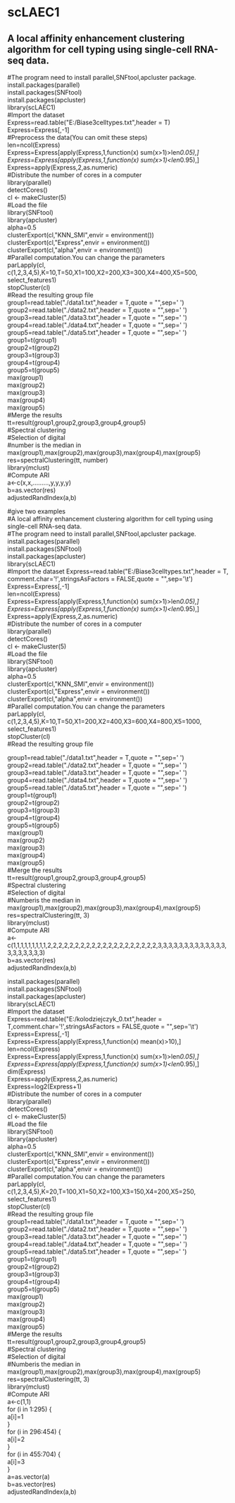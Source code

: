 # scLAEC1  
## A local affinity enhancement clustering algorithm for cell typing using single-cell RNA-seq data.  
#The program need to install parallel,SNFtool,apcluster package.  
install.packages(parallel)  
install.packages(SNFtool)  
install.packages(apcluster)  
library(scLAEC1)  
#Import the dataset  
Express=read.table("E:/Biase3celltypes.txt",header = T)  
Express=Express[,-1]  
#Preprocess the data(You can omit these steps)  
len=ncol(Express)  
Express=Express[apply(Express,1,function(x) sum(x>1)>len*0.05),]  
Express=Express[apply(Express,1,function(x) sum(x>1)<len*0.95),]  
Express=apply(Express,2,as.numeric)  
#Distribute the number of cores in a computer  
library(parallel)  
detectCores()  
cl <- makeCluster(5)  
#Load the file  
library(SNFtool)  
library(apcluster)  
alpha=0.5  
clusterExport(cl,"KNN_SMI",envir = environment())  
clusterExport(cl,"Express",envir = environment())  
clusterExport(cl,"alpha",envir = environment())  
#Parallel computation.You can change the parameters  
parLapply(cl, c(1,2,3,4,5),K=10,T=50,X1=100,X2=200,X3=300,X4=400,X5=500, select_features1)  
stopCluster(cl)  
#Read the resulting group file  
group1=read.table("./data1.txt",header = T,quote = "",sep=' ')  
group2=read.table("./data2.txt",header = T,quote = "",sep=' ')  
group3=read.table("./data3.txt",header = T,quote = "",sep=' ')  
group4=read.table("./data4.txt",header = T,quote = "",sep=' ')  
group5=read.table("./data5.txt",header = T,quote = "",sep=' ')  
group1=t(group1)  
group2=t(group2)  
group3=t(group3)  
group4=t(group4)  
group5=t(group5)  
max(group1)  
max(group2)  
max(group3)  
max(group4)  
max(group5)  
#Merge the results  
tt=result(group1,group2,group3,group4,group5)  
#Spectral clustering  
#Selection of digital  
#number is the median in max(group1),max(group2),max(group3),max(group4),max(group5)  
res=spectralClustering(tt, number)  
library(mclust)  
#Compute ARI  
a<-c(x,x,.........,y,y,y,y)  
b=as.vector(res)  
adjustedRandIndex(a,b)  


#give two examples  
#A local affinity enhancement clustering algorithm for cell typing using single-cell RNA-seq data.  
#The program need to install parallel,SNFtool,apcluster package.  
install.packages(parallel)  
install.packages(SNFtool)  
install.packages(apcluster)  
library(scLAEC1)  
#Import the dataset 
Express=read.table("E:/Biase3celltypes.txt",header = T, comment.char='!',stringsAsFactors = FALSE,quote = "",sep='\t')  
Express=Express[,-1]  
len=ncol(Express)  
Express=Express[apply(Express,1,function(x) sum(x>1)>len*0.05),]  
Express=Express[apply(Express,1,function(x) sum(x>1)<len*0.95),]  
Express=apply(Express,2,as.numeric)  
#Distribute the number of cores in a computer  
library(parallel)  
detectCores()  
cl <- makeCluster(5)  
#Load the file  
library(SNFtool)  
library(apcluster)  
alpha=0.5  
clusterExport(cl,"KNN_SMI",envir = environment())  
clusterExport(cl,"Express",envir = environment())  
clusterExport(cl,"alpha",envir = environment())  
#Parallel computation.You can change the parameters  
parLapply(cl, c(1,2,3,4,5),K=10,T=50,X1=200,X2=400,X3=600,X4=800,X5=1000, select_features1)  
stopCluster(cl)  
#Read the resulting group file  

group1=read.table("./data1.txt",header = T,quote = "",sep=' ')  
group2=read.table("./data2.txt",header = T,quote = "",sep=' ')  
group3=read.table("./data3.txt",header = T,quote = "",sep=' ')  
group4=read.table("./data4.txt",header = T,quote = "",sep=' ')  
group5=read.table("./data5.txt",header = T,quote = "",sep=' ')  
group1=t(group1)  
group2=t(group2)  
group3=t(group3)  
group4=t(group4)  
group5=t(group5)  
max(group1)  
max(group2)  
max(group3)  
max(group4)  
max(group5)  
#Merge the results  
tt=result(group1,group2,group3,group4,group5)  
#Spectral clustering  
#Selection of digital  
#Numberis the median in max(group1),max(group2),max(group3),max(group4),max(group5)  
res=spectralClustering(tt, 3)  
library(mclust)  
#Compute ARI  
a<-c(1,1,1,1,1,1,1,1,1,2,2,2,2,2,2,2,2,2,2,2,2,2,2,2,2,2,2,2,2,3,3,3,3,3,3,3,3,3,3,3,3,3,3,3,3,3,3,3,3)  
b=as.vector(res)  
adjustedRandIndex(a,b)




install.packages(parallel)  
install.packages(SNFtool)  
install.packages(apcluster)  
library(scLAEC1)  
#Import the dataset   
Express=read.table("E:/kolodziejczyk_0.txt",header = T,comment.char='!',stringsAsFactors = FALSE,quote = "",sep='\t')  
Express=Express[,-1]  
Express=Express[apply(Express,1,function(x) mean(x)>10),]  
len=ncol(Express)  
Express=Express[apply(Express,1,function(x) sum(x>1)>len*0.05),]  
Express=Express[apply(Express,1,function(x) sum(x>1)<len*0.95),]  
dim(Express)  
Express=apply(Express,2,as.numeric)  
Express=log2(Express+1)  
#Distribute the number of cores in a computer  
library(parallel)  
detectCores()  
cl <- makeCluster(5)  
#Load the file  
library(SNFtool)  
library(apcluster)  
alpha=0.5  
clusterExport(cl,"KNN_SMI",envir = environment())  
clusterExport(cl,"Express",envir = environment())  
clusterExport(cl,"alpha",envir = environment())  
#Parallel computation.You can change the parameters  
parLapply(cl, c(1,2,3,4,5),K=20,T=100,X1=50,X2=100,X3=150,X4=200,X5=250, select_features1)  
stopCluster(cl)  
#Read the resulting group file  
group1=read.table("./data1.txt",header = T,quote = "",sep=' ')  
group2=read.table("./data2.txt",header = T,quote = "",sep=' ')  
group3=read.table("./data3.txt",header = T,quote = "",sep=' ')  
group4=read.table("./data4.txt",header = T,quote = "",sep=' ')  
group5=read.table("./data5.txt",header = T,quote = "",sep=' ')  
group1=t(group1)  
group2=t(group2)  
group3=t(group3)  
group4=t(group4)  
group5=t(group5)  
max(group1)  
max(group2)  
max(group3)  
max(group4)  
max(group5)  
#Merge the results  
tt=result(group1,group2,group3,group4,group5)  
#Spectral clustering  
#Selection of digital  
#Numberis the median in max(group1),max(group2),max(group3),max(group4),max(group5)  
res=spectralClustering(tt, 3)  
library(mclust)  
#Compute ARI  
a<-c(1,1)  
for (i in 1:295) {  
  a[i]=1  
}  
for (i in 296:454) {  
  a[i]=2  
}  
for (i in 455:704) {  
  a[i]=3  
}  
a=as.vector(a)  
b=as.vector(res)  
adjustedRandIndex(a,b)  


